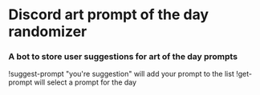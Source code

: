 # Discord art prompt of the day randomizer
### A bot to store user suggestions for art of the day prompts

!suggest-prompt "you're suggestion" will add your prompt to the list
!get-prompt will select a prompt for the day
